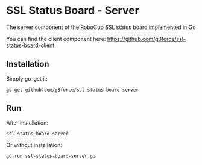 # SSL Status Board - Server
The server component of the RoboCup SSL status board implemented in Go

You can find the client component here: https://github.com/g3force/ssl-status-board-client

## Installation

Simply go-get it:
```
go get github.com/g3force/ssl-status-board-server
```

## Run

After installation:
```
ssl-status-board-server
```

Or without installation:
```
go run ssl-status-board-server.go
```
